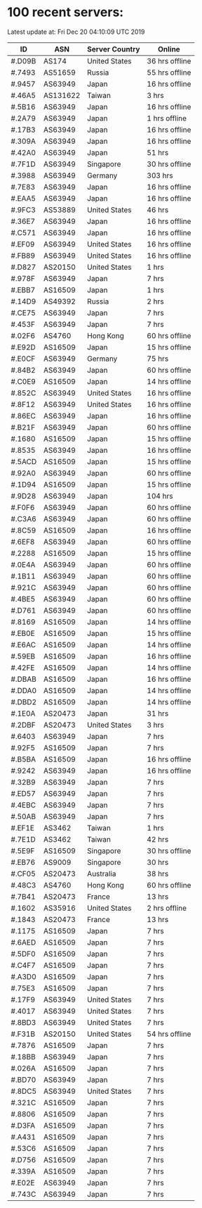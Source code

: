 # 100 recent servers:

Latest update at: Fri Dec 20 04:10:09 UTC 2019

| ID | ASN | Server Country | Online |
| -- | --- | -------------- | ------ |
| #.D09B | AS174 | United States | 36 hrs offline |
| #.7493 | AS51659 | Russia | 55 hrs offline |
| #.9457 | AS63949 | Japan | 16 hrs offline |
| #.46A5 | AS131622 | Taiwan | 3 hrs |
| #.5B16 | AS63949 | Japan | 16 hrs offline |
| #.2A79 | AS63949 | Japan | 1 hrs offline |
| #.17B3 | AS63949 | Japan | 16 hrs offline |
| #.309A | AS63949 | Japan | 16 hrs offline |
| #.42A0 | AS63949 | Japan | 51 hrs |
| #.7F1D | AS63949 | Singapore | 30 hrs offline |
| #.3988 | AS63949 | Germany | 303 hrs |
| #.7E83 | AS63949 | Japan | 16 hrs offline |
| #.EAA5 | AS63949 | Japan | 16 hrs offline |
| #.9FC3 | AS53889 | United States | 46 hrs |
| #.36E7 | AS63949 | Japan | 16 hrs offline |
| #.C571 | AS63949 | Japan | 16 hrs offline |
| #.EF09 | AS63949 | United States | 16 hrs offline |
| #.FB89 | AS63949 | United States | 16 hrs offline |
| #.D827 | AS20150 | United States | 1 hrs |
| #.978F | AS63949 | Japan | 7 hrs |
| #.EBB7 | AS16509 | Japan | 1 hrs |
| #.14D9 | AS49392 | Russia | 2 hrs |
| #.CE75 | AS63949 | Japan | 7 hrs |
| #.453F | AS63949 | Japan | 7 hrs |
| #.02F6 | AS4760 | Hong Kong | 60 hrs offline |
| #.E92D | AS16509 | Japan | 15 hrs offline |
| #.E0CF | AS63949 | Germany | 75 hrs |
| #.84B2 | AS63949 | Japan | 60 hrs offline |
| #.C0E9 | AS16509 | Japan | 14 hrs offline |
| #.852C | AS63949 | United States | 16 hrs offline |
| #.8F12 | AS63949 | United States | 16 hrs offline |
| #.86EC | AS63949 | Japan | 16 hrs offline |
| #.B21F | AS63949 | Japan | 60 hrs offline |
| #.1680 | AS16509 | Japan | 15 hrs offline |
| #.8535 | AS63949 | Japan | 16 hrs offline |
| #.5ACD | AS16509 | Japan | 15 hrs offline |
| #.92A0 | AS63949 | Japan | 60 hrs offline |
| #.1D94 | AS16509 | Japan | 15 hrs offline |
| #.9D28 | AS63949 | Japan | 104 hrs |
| #.F0F6 | AS63949 | Japan | 60 hrs offline |
| #.C3A6 | AS63949 | Japan | 60 hrs offline |
| #.8C59 | AS16509 | Japan | 16 hrs offline |
| #.6EF8 | AS63949 | Japan | 60 hrs offline |
| #.2288 | AS16509 | Japan | 15 hrs offline |
| #.0E4A | AS63949 | Japan | 60 hrs offline |
| #.1B11 | AS63949 | Japan | 60 hrs offline |
| #.921C | AS63949 | Japan | 60 hrs offline |
| #.4BE5 | AS63949 | Japan | 60 hrs offline |
| #.D761 | AS63949 | Japan | 60 hrs offline |
| #.8169 | AS16509 | Japan | 14 hrs offline |
| #.EB0E | AS16509 | Japan | 15 hrs offline |
| #.E6AC | AS16509 | Japan | 14 hrs offline |
| #.59EB | AS16509 | Japan | 16 hrs offline |
| #.42FE | AS16509 | Japan | 14 hrs offline |
| #.DBAB | AS16509 | Japan | 16 hrs offline |
| #.DDA0 | AS16509 | Japan | 14 hrs offline |
| #.DBD2 | AS16509 | Japan | 14 hrs offline |
| #.1E0A | AS20473 | Japan | 31 hrs |
| #.2DBF | AS20473 | United States | 3 hrs |
| #.6403 | AS63949 | Japan | 7 hrs |
| #.92F5 | AS16509 | Japan | 7 hrs |
| #.B5BA | AS16509 | Japan | 16 hrs offline |
| #.9242 | AS63949 | Japan | 16 hrs offline |
| #.32B9 | AS63949 | Japan | 7 hrs |
| #.ED57 | AS63949 | Japan | 7 hrs |
| #.4EBC | AS63949 | Japan | 7 hrs |
| #.50AB | AS63949 | Japan | 7 hrs |
| #.EF1E | AS3462 | Taiwan | 1 hrs |
| #.7E1D | AS3462 | Taiwan | 42 hrs |
| #.5E9F | AS16509 | Singapore | 30 hrs offline |
| #.EB76 | AS9009 | Singapore | 30 hrs |
| #.CF05 | AS20473 | Australia | 38 hrs |
| #.48C3 | AS4760 | Hong Kong | 60 hrs offline |
| #.7B41 | AS20473 | France | 13 hrs |
| #.1602 | AS35916 | United States | 2 hrs offline |
| #.1843 | AS20473 | France | 13 hrs |
| #.1175 | AS16509 | Japan | 7 hrs |
| #.6AED | AS16509 | Japan | 7 hrs |
| #.5DF0 | AS16509 | Japan | 7 hrs |
| #.C4F7 | AS16509 | Japan | 7 hrs |
| #.A3D0 | AS16509 | Japan | 7 hrs |
| #.75E3 | AS16509 | Japan | 7 hrs |
| #.17F9 | AS63949 | United States | 7 hrs |
| #.4017 | AS63949 | United States | 7 hrs |
| #.8BD3 | AS63949 | United States | 7 hrs |
| #.F31B | AS20150 | United States | 54 hrs offline |
| #.7876 | AS16509 | Japan | 7 hrs |
| #.18BB | AS63949 | Japan | 7 hrs |
| #.026A | AS16509 | Japan | 7 hrs |
| #.BD70 | AS63949 | Japan | 7 hrs |
| #.8DC5 | AS63949 | United States | 7 hrs |
| #.321C | AS16509 | Japan | 7 hrs |
| #.8806 | AS16509 | Japan | 7 hrs |
| #.D3FA | AS16509 | Japan | 7 hrs |
| #.A431 | AS16509 | Japan | 7 hrs |
| #.53C6 | AS16509 | Japan | 7 hrs |
| #.D756 | AS16509 | Japan | 7 hrs |
| #.339A | AS16509 | Japan | 7 hrs |
| #.E02E | AS63949 | Japan | 7 hrs |
| #.743C | AS63949 | Japan | 7 hrs |

